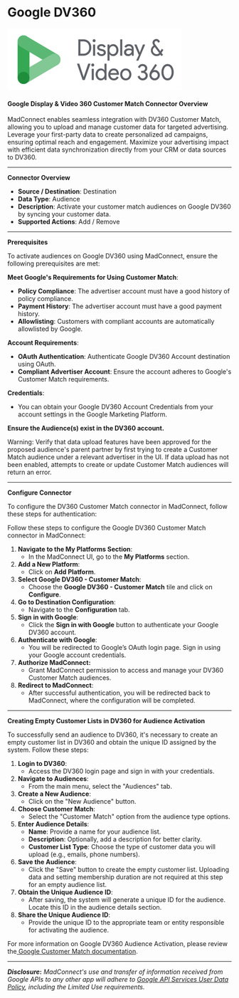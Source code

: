 # Google DV360

![](<.gitbook/assets/image (24).png>)

#### Google Display & Video 360 Customer Match Connector Overview

MadConnect enables seamless integration with DV360 Customer Match, allowing you to upload and manage customer data for targeted advertising. Leverage your first-party data to create personalized ad campaigns, ensuring optimal reach and engagement. Maximize your advertising impact with efficient data synchronization directly from your CRM or data sources to DV360.

***

**Connector Overview**

* **Source / Destination**: Destination
* **Data Type**: Audience
* **Description**: Activate your customer match audiences on Google DV360 by syncing your customer data.
* **Supported Actions**: Add / Remove

***

**Prerequisites**

To activate audiences on Google DV360 using MadConnect, ensure the following prerequisites are met:

**Meet Google's Requirements for Using Customer Match**:

* **Policy Compliance**: The advertiser account must have a good history of policy compliance.
* **Payment History**: The advertiser account must have a good payment history.
* **Allowlisting**: Customers with compliant accounts are automatically allowlisted by Google.

**Account Requirements**:

* **OAuth Authentication**: Authenticate Google DV360 Account destination using OAuth.
* **Compliant Advertiser Account**: Ensure the account adheres to Google's Customer Match requirements.

**Credentials**:

* You can obtain your Google DV360 Account Credentials from your account settings in the Google Marketing Platform.

**Ensure the Audience(s) exist in the DV360 account.**



Warning: Verify that data upload features have been approved for the proposed audience's parent partner by first trying to create a Customer Match audience under a relevant advertiser in the UI. If data upload has not been enabled, attempts to create or update Customer Match audiences will return an error.

***

**Configure Connector**

To configure the DV360 Customer Match connector in MadConnect, follow these steps for authentication:

Follow these steps to configure the Google DV360 Customer Match connector in MadConnect:

1. **Navigate to the My Platforms Section**:
   * In the MadConnect UI, go to the **My Platforms** section.
2. **Add a New Platform**:&#x20;
   * Click on **Add Platform**.
3. **Select Google DV360 - Customer Match**:&#x20;
   * Choose the **Google DV360 - Customer Match** tile and click on **Configure**.
4. **Go to Destination Configuration**:&#x20;
   * Navigate to the **Configuration** tab.
5. **Sign in with Google**:&#x20;
   * Click the **Sign in with Google** button to authenticate your Google DV360 account.
6. **Authenticate with Google**:&#x20;
   * You will be redirected to Google’s OAuth login page. Sign in using your Google account credentials.
7. **Authorize MadConnect:**&#x20;
   * Grant MadConnect permission to access and manage your DV360 Customer Match audiences.
8. **Redirect to MadConnect**:&#x20;
   * After successful authentication, you will be redirected back to MadConnect, where the configuration will be completed.

***

**Creating Empty Customer Lists in DV360 for Audience Activation**

To successfully send an audience to DV360, it's necessary to create an empty customer list in DV360 and obtain the unique ID assigned by the system. Follow these steps:

1. **Login to DV360**:
   * Access the DV360 login page and sign in with your credentials.
2. **Navigate to Audiences**:
   * From the main menu, select the "Audiences" tab.
3. **Create a New Audience**:
   * Click on the "New Audience" button.
4. **Choose Customer Match**:
   * Select the "Customer Match" option from the audience type options.
5. **Enter Audience Details**:
   * **Name**: Provide a name for your audience list.
   * **Description**: Optionally, add a description for better clarity.
   * **Customer List Type**: Choose the type of customer data you will upload (e.g., emails, phone numbers).
6. **Save the Audience**:
   * Click the "Save" button to create the empty customer list. Uploading data and setting membership duration are not required at this step for an empty audience list.
7. **Obtain the Unique Audience ID**:
   * After saving, the system will generate a unique ID for the audience. Locate this ID in the audience details section.
8. **Share the Unique Audience ID**:
   * Provide the unique ID to the appropriate team or entity responsible for activating the audience.

For more information on Google DV360 Audience Activation, please review the[ Google Customer Match documentation](https://developers.google.com/display-video/api/guides/audiences/upload-customer-match).

***

_**Disclosure**_**:** _MadConnect's use and transfer of information received from Google APIs to any other app will adhere to_ [_Google API Services User Data Policy_](https://developers.google.com/terms/api-services-user-data-policy#additional\_requirements\_for\_specific\_api\_scopes)_, including the Limited Use requirements._
